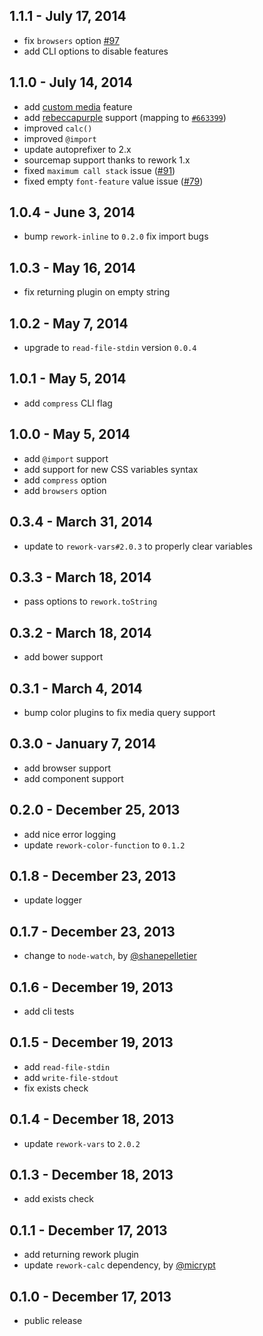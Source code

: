 1.1.1 - July 17, 2014
---------------------

* fix `browsers` option [#97](https://github.com/segmentio/myth/pull/97)
* add CLI options to disable features

1.1.0 - July 14, 2014
---------------------

* add [custom media](http://dev.w3.org/csswg/mediaqueries/#custom-mq) feature
* add [rebeccapurple](http://lists.w3.org/Archives/Public/www-style/2014Jun/0312.html) support (mapping to [`#663399`](http://dev.w3.org/csswg/css-color/#valuedef-rebeccapurple))
* improved `calc()`
* improved `@import`
* update autoprefixer to 2.x
* sourcemap support thanks to rework 1.x
* fixed `maximum call stack` issue ([#91](https://github.com/segmentio/myth/issues/91))
* fixed empty `font-feature` value issue ([#79](https://github.com/segmentio/myth/issues/79))

1.0.4 - June 3, 2014
--------------------
* bump `rework-inline` to `0.2.0` fix import bugs

1.0.3 - May 16, 2014
--------------------
* fix returning plugin on empty string

1.0.2 - May 7, 2014
-------------------
* upgrade to `read-file-stdin` version `0.0.4`

1.0.1 - May 5, 2014
-------------------
* add `compress` CLI flag

1.0.0 - May 5, 2014
-------------------
* add `@import` support
* add support for new CSS variables syntax
* add `compress` option
* add `browsers` option

0.3.4 - March 31, 2014
----------------------
* update to `rework-vars#2.0.3` to properly clear variables

0.3.3 - March 18, 2014
----------------------
* pass options to `rework.toString`

0.3.2 - March 18, 2014
----------------------
* add bower support

0.3.1 - March 4, 2014
---------------------
* bump color plugins to fix media query support

0.3.0 - January 7, 2014
-----------------------
* add browser support
* add component support

0.2.0 - December 25, 2013
-------------------------
* add nice error logging
* update `rework-color-function` to `0.1.2`

0.1.8 - December 23, 2013
-------------------------
* update logger

0.1.7 - December 23, 2013
-------------------------
* change to `node-watch`, by [@shanepelletier](https://github.com/shanepelletier)

0.1.6 - December 19, 2013
-------------------------
* add cli tests

0.1.5 - December 19, 2013
-------------------------
* add `read-file-stdin`
* add `write-file-stdout`
* fix exists check

0.1.4 - December 18, 2013
-------------------------
* update `rework-vars` to `2.0.2`

0.1.3 - December 18, 2013
-------------------------
* add exists check

0.1.1 - December 17, 2013
-------------------------
* add returning rework plugin
* update `rework-calc` dependency, by [@micrypt](https://github.com/micrypt)

0.1.0 - December 17, 2013
-------------------------
* public release
